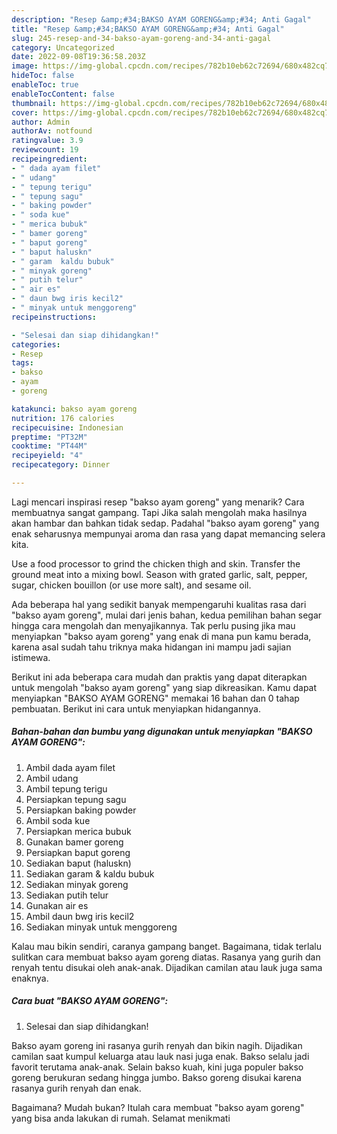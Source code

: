 ```yaml
---
description: "Resep &amp;#34;BAKSO AYAM GORENG&amp;#34; Anti Gagal"
title: "Resep &amp;#34;BAKSO AYAM GORENG&amp;#34; Anti Gagal"
slug: 245-resep-and-34-bakso-ayam-goreng-and-34-anti-gagal
category: Uncategorized
date: 2022-09-08T19:36:58.203Z
image: https://img-global.cpcdn.com/recipes/782b10eb62c72694/680x482cq70/bakso-ayam-goreng-foto-resep-utama.jpg
hideToc: false
enableToc: true
enableTocContent: false
thumbnail: https://img-global.cpcdn.com/recipes/782b10eb62c72694/680x482cq70/bakso-ayam-goreng-foto-resep-utama.jpg
cover: https://img-global.cpcdn.com/recipes/782b10eb62c72694/680x482cq70/bakso-ayam-goreng-foto-resep-utama.jpg
author: Admin
authorAv: notfound
ratingvalue: 3.9
reviewcount: 19
recipeingredient:
- " dada ayam filet"
- " udang"
- " tepung terigu"
- " tepung sagu"
- " baking powder"
- " soda kue"
- " merica bubuk"
- " bamer goreng"
- " baput goreng"
- " baput haluskn"
- " garam  kaldu bubuk"
- " minyak goreng"
- " putih telur"
- " air es"
- " daun bwg iris kecil2"
- " minyak untuk menggoreng"
recipeinstructions:

- "Selesai dan siap dihidangkan!"
categories:
- Resep
tags:
- bakso
- ayam
- goreng

katakunci: bakso ayam goreng 
nutrition: 176 calories
recipecuisine: Indonesian
preptime: "PT32M"
cooktime: "PT44M"
recipeyield: "4"
recipecategory: Dinner

---
```



Lagi mencari inspirasi resep &#34;bakso ayam goreng&#34; yang menarik? Cara membuatnya sangat gampang. Tapi Jika salah mengolah maka hasilnya akan hambar dan bahkan tidak sedap. Padahal &#34;bakso ayam goreng&#34; yang enak seharusnya mempunyai aroma dan rasa yang dapat memancing selera kita.


Use a food processor to grind the chicken thigh and skin. Transfer the ground meat into a mixing bowl. Season with grated garlic, salt, pepper, sugar, chicken bouillon (or use more salt), and sesame oil.

Ada beberapa hal yang sedikit banyak mempengaruhi kualitas rasa dari &#34;bakso ayam goreng&#34;, mulai dari jenis bahan, kedua pemilihan bahan segar hingga cara mengolah dan menyajikannya. Tak perlu pusing jika mau menyiapkan &#34;bakso ayam goreng&#34; yang enak di mana pun kamu berada, karena asal sudah tahu triknya maka hidangan ini mampu jadi sajian istimewa.


Berikut ini ada beberapa cara mudah dan praktis yang dapat diterapkan untuk mengolah &#34;bakso ayam goreng&#34; yang siap dikreasikan. Kamu dapat menyiapkan &#34;BAKSO AYAM GORENG&#34; memakai 16 bahan dan 0 tahap pembuatan. Berikut ini cara untuk menyiapkan hidangannya.

<!--inarticleads1-->

##### Bahan-bahan dan bumbu yang digunakan untuk menyiapkan &#34;BAKSO AYAM GORENG&#34;:

1. Ambil  dada ayam filet
1. Ambil  udang
1. Ambil  tepung terigu
1. Persiapkan  tepung sagu
1. Persiapkan  baking powder
1. Ambil  soda kue
1. Persiapkan  merica bubuk
1. Gunakan  bamer goreng
1. Persiapkan  baput goreng
1. Sediakan  baput (haluskn)
1. Sediakan  garam &amp; kaldu bubuk
1. Sediakan  minyak goreng
1. Sediakan  putih telur
1. Gunakan  air es
1. Ambil  daun bwg iris kecil2
1. Sediakan  minyak untuk menggoreng


Kalau mau bikin sendiri, caranya gampang banget. Bagaimana, tidak terlalu sulitkan cara membuat bakso ayam goreng diatas. Rasanya yang gurih dan renyah tentu disukai oleh anak-anak. Dijadikan camilan atau lauk juga sama enaknya. 

<!--inarticleads2-->

##### Cara buat &#34;BAKSO AYAM GORENG&#34;:


1. Selesai dan siap dihidangkan!

Bakso ayam goreng ini rasanya gurih renyah dan bikin nagih. Dijadikan camilan saat kumpul keluarga atau lauk nasi juga enak. Bakso selalu jadi favorit terutama anak-anak. Selain bakso kuah, kini juga populer bakso goreng berukuran sedang hingga jumbo. Bakso goreng disukai karena rasanya gurih renyah dan enak. 

Bagaimana? Mudah bukan? Itulah cara membuat &#34;bakso ayam goreng&#34; yang bisa anda lakukan di rumah. Selamat menikmati
